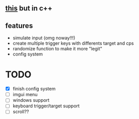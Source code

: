 ## [this](https://github.com/mezleca/elterpy) but in c++

## features
- simulate input (omg noway!!!)
- create multiple trigger keys with differents target and cps
- randomize function to make it more "legit"
- config system

# TODO
- [x] finish config system
- [ ] imgui menu
- [ ] windows support
- [ ] keyboard trigger/target support
- [ ] scroll??